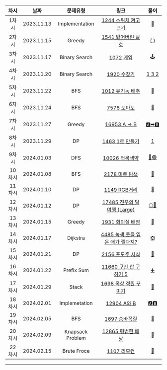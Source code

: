 | 차시 |    날짜    | 문제유형 | 링크 | 풀이 |
|:----:|:---------:|:----:|:-----:|:----:|
| 1차시 | 2023.11.13 | Implementation | [1244 스위치 켜고 끄기](https://www.acmicpc.net/problem/1244) | [🔦](https://github.com/AlgoLeadMe/AlgoLeadMe-3/pull/10) |
| 2차시 | 2023.11.15 | Greedy | [1541 잃어버린 괄호](https://www.acmicpc.net/problem/1541) | [( )](https://github.com/AlgoLeadMe/AlgoLeadMe-3/pull/14) |
| 3차시 | 2023.11.17 | Binary Search | [1072 게임](https://www.acmicpc.net/problem/1072) | [🕹](https://github.com/AlgoLeadMe/AlgoLeadMe-3/pull/18) |
| 4차시 | 2023.11.20 | Binary Search | [1920 수찾기](https://www.acmicpc.net/problem/1920) | [1 3 2](https://github.com/AlgoLeadMe/AlgoLeadMe-3/pull/22) |
| 5차시 | 2023.11.22 | BFS | [1012 유기농 배추](https://www.acmicpc.net/problem/1012) | [🥬](https://github.com/AlgoLeadMe/AlgoLeadMe-3/pull/25) |
| 6차시 | 2023.11.24 | BFS | [7576 토마토](https://www.acmicpc.net/problem/7576) | [🍅](https://github.com/AlgoLeadMe/AlgoLeadMe-3/pull/28) |
| 7차시 | 2023.11.27 | Greedy | [16953 A → B](https://www.acmicpc.net/problem/16953) | [🅰➡🅱](https://github.com/AlgoLeadMe/AlgoLeadMe-3/pull/34) |
| 8차시 | 2023.11.29 | DP | [1463 1로 만들기](https://www.acmicpc.net/problem/1463) | [1](https://github.com/AlgoLeadMe/AlgoLeadMe-3/pull/38) |
| 9차시 | 2024.01.03 | DFS | [10026 적록색약](https://www.acmicpc.net/problem/10026) | [🔴🟢](https://github.com/AlgoLeadMe/AlgoLeadMe-3/pull/51) |
| 10차시 | 2024.01.08 | BFS | [2178 미로 탐색](https://www.acmicpc.net/problem/2178) | [🔎](https://github.com/AlgoLeadMe/AlgoLeadMe-3/pull/58) |
| 11차시 | 2024.01.10 | DP | [1149 RGB거리](https://www.acmicpc.net/problem/1149) | [🚥](https://github.com/AlgoLeadMe/AlgoLeadMe-3/pull/61) |
| 12차시 | 2024.01.12 | DP | [17485 진우의 달 여행 (Large)](https://www.acmicpc.net/problem/17485) | [🌕🚀](https://github.com/AlgoLeadMe/AlgoLeadMe-3/pull/66) |
| 13차시 | 2024.01.15 | Greedy | [1931 회의실 배정](https://www.acmicpc.net/problem/1931) | [🏢](https://github.com/AlgoLeadMe/AlgoLeadMe-3/pull/67) |
| 14차시 | 2024.01.17 | Dijkstra | [4485 녹색 옷을 입은 애가 젤다지?](https://www.acmicpc.net/problem/4485) | [❎](https://github.com/AlgoLeadMe/AlgoLeadMe-3/pull/72) |
| 15차시 | 2024.01.21 | DP | [2156 포도주 시식](https://www.acmicpc.net/problem/2156) | [🍷](https://github.com/AlgoLeadMe/AlgoLeadMe-3/pull/78) |
| 16차시 | 2024.01.22 | Prefix Sum | [11660 구간 합 구하기 5](https://www.acmicpc.net/problem/11660) | [➕](https://github.com/AlgoLeadMe/AlgoLeadMe-3/pull/82) |
| 17차시 | 2024.01.29 | Stack | [1698 옥상 정원 꾸미기](https://www.acmicpc.net/problem/1698) | [🌳](https://github.com/AlgoLeadMe/AlgoLeadMe-3/pull/88) |
| 18차시 | 2024.02.01 | Implemetation | [12904 A와 B](https://www.acmicpc.net/problem/12094) | [🅰🅱](https://github.com/AlgoLeadMe/AlgoLeadMe-3/pull/90) |
| 19차시 | 2024.02.05 | BFS | [1697 숨바꼭질](https://www.acmicpc.net/problem/1697) | [🫣](https://github.com/AlgoLeadMe/AlgoLeadMe-3/pull/95) |
| 20차시 | 2024.02.09 | Knapsack Problem | [12865 평범한 배낭](https://www.acmicpc.net/problem/12865) | [🎒](https://github.com/AlgoLeadMe/AlgoLeadMe-3/pull/100) |
| 22차시 | 2024.02.15 | Brute Froce | [1107 리모컨](https://www.acmicpc.net/problem/1107) | [📲](https://github.com/AlgoLeadMe/AlgoLeadMe-3/pull/106) |
---

